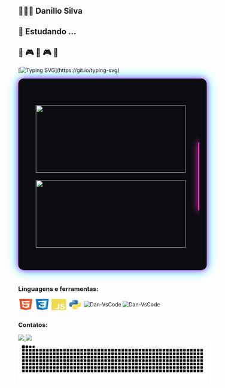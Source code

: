 ## 👩🏻‍💻 Danillo Silva
## 🌱 Estudando ...
## 🎲 🎮 🎲 🎮 🎲 

[![Typing SVG](https://readme-typing-svg.herokuapp.com/?color=00ff99&size=35&center=true&vCenter=true&width=1000&lines=Olá,+meu+nome+é+Danillo!+Tenho+22+anos,+Estudo+T.I;Atuo+na+área+de+tecnologia+e+sou+um+entusiasta.;Seja+Bem-Vindo+ao+meu+GitHub!)](https://git.io/typing-svg)



<div align="center" style="background-color:#0A0C10; padding: 20px; border-radius: 15px; max-width: 900px; margin: auto; box-shadow: 0 0 15px #FF00FF, 0 0 30px #00FFFF;">
  
  <h2 style="color: #FF66CC; font-family: 'Segoe UI', Tahoma, Geneva, Verdana, sans-serif;">
  </h2>
  <table width="100%" style="border-collapse: separate; border-spacing: 20px;">
    <tr>
      <td style="vertical-align: top;">
        <a href="https://github.com/DanilloMsilva" style="text-decoration: none;">
          
   <img height="180px" width="400px" src="https://github-readme-stats.vercel.app/api?username=DanilloMsilva&theme=dark&show_icons=true&hide_border=false&count_private=true&include_all_commits=true&locale=pt-br"/>
   </a><br><br>
   <img height="180px" width="400px" src="https://github-readme-stats.vercel.app/api/top-langs/?username=DanilloMsilva&theme=dark&layout=compact&custom_title=Tecnologias&langs_count=9"/>
      </td> 
      <td align="center" style="vertical-align: middle;">
        <img src="fotoreadme.png" alt="Minha Foto" height="180px" style="border: 3px solid #FF33CC; border-radius: 15px; box-shadow: 0 0 20px #FF33CC;" />
       </td>
   </tr>
  </table>
</div>


<div style="display: inline_block"><br>
<h3 align="left">Linguagens e ferramentas:</h3>
  <img align="center" alt="Dan-HTML" height="30" width="40" src="https://raw.githubusercontent.com/devicons/devicon/master/icons/html5/html5-original.svg">
  <img align="center" alt="Dan-CSS" height="30" width="40" src="https://raw.githubusercontent.com/devicons/devicon/master/icons/css3/css3-original.svg">
  <img align="center" alt="Dan-Js" height="30" width="40" src="https://raw.githubusercontent.com/devicons/devicon/master/icons/javascript/javascript-plain.svg">
  <img align="center" alt="Dan-Python" height="30" width="40" src="https://raw.githubusercontent.com/devicons/devicon/master/icons/python/python-original.svg">
  <img align="center" alt="Dan-VsCode" height="30" width="40" src="https://cdn.jsdelivr.net/gh/devicons/devicon@latest/icons/php/php-original.svg"/>
  <img align="center" alt="Dan-VsCode" height="30" width="40" src="https://cdn.jsdelivr.net/gh/devicons/devicon/icons/vscode/vscode-original.svg"/>
</div>

##

<div>

  <h3 align="left">Contatos:</h3>
   
<a href="https://mail.google.com/mail/?view=cm&to=danillosilvamacario2002@gmail.com" target="_blank">
  <img src="https://img.shields.io/badge/Gmail-D14836?style=for-the-badge&logo=gmail&logoColor=white">
</a>
<a href="https://www.linkedin.com/in/danillo-macário-da-silva-622b4a1b8/" target="_blank">
  <img src="https://img.shields.io/badge/-LinkedIn-%230077B5?style=for-the-badge&logo=linkedin&logoColor=white">
</a>
</div>


<picture align="center">
  <source media="(prefers-color-scheme: dark)" srcset="https://raw.githubusercontent.com/DanilloMsilva/DanilloMsilva/output/github-contribution-grid-snake-dark.svg">
  <source media="(prefers-color-scheme: light)" srcset="https://raw.githubusercontent.com/DanilloMsilva/DanilloMsilva/output/github-contribution-grid-snake-dark.svg">
  <img align="center" alt="github contribution grid snake animation" src="https://raw.githubusercontent.com/DanilloMsilva/DanilloMsilva/output/github-contribution-grid-snake.svg">
</picture>
<br></br>


